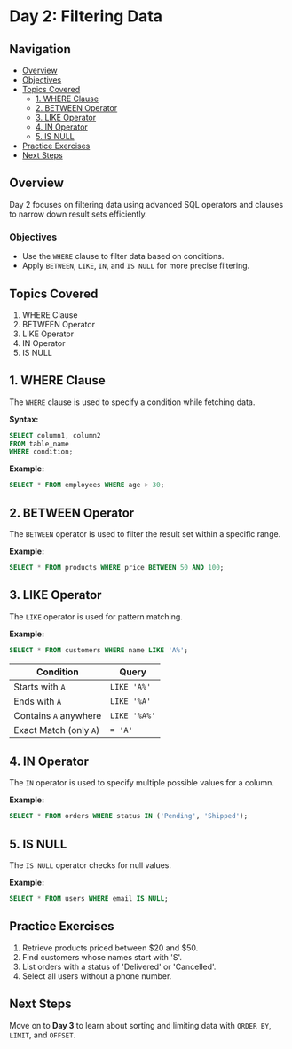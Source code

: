 # Day 2: Filtering Data

## Navigation
- [Overview](#overview)
- [Objectives](#objectives)
- [Topics Covered](#topics-covered)
  - [1. WHERE Clause](#1-where-clause)
  - [2. BETWEEN Operator](#2-between-operator)
  - [3. LIKE Operator](#3-like-operator)
  - [4. IN Operator](#4-in-operator)
  - [5. IS NULL](#5-is-null)
- [Practice Exercises](#practice-exercises)
- [Next Steps](#next-steps)

## Overview
Day 2 focuses on filtering data using advanced SQL operators and clauses to narrow down result sets efficiently.

### Objectives
- Use the `WHERE` clause to filter data based on conditions.
- Apply `BETWEEN`, `LIKE`, `IN`, and `IS NULL` for more precise filtering.

## Topics Covered
1. WHERE Clause
2. BETWEEN Operator
3. LIKE Operator
4. IN Operator
5. IS NULL

## 1. WHERE Clause
The `WHERE` clause is used to specify a condition while fetching data.

**Syntax:**
```sql
SELECT column1, column2
FROM table_name
WHERE condition;
```

**Example:**
```sql
SELECT * FROM employees WHERE age > 30;
```

## 2. BETWEEN Operator
The `BETWEEN` operator is used to filter the result set within a specific range.

**Example:**
```sql
SELECT * FROM products WHERE price BETWEEN 50 AND 100;
```

## 3. LIKE Operator
The `LIKE` operator is used for pattern matching.

**Example:**
```sql
SELECT * FROM customers WHERE name LIKE 'A%';
```

| Condition              | Query        |
| ---------------------- | ------------ |
| Starts with `A`        | `LIKE 'A%'`  |
| Ends with `A`          | `LIKE '%A'`  |
| Contains `A` anywhere  | `LIKE '%A%'` |
| Exact Match (only `A`) | `= 'A'`      |


## 4. IN Operator
The `IN` operator is used to specify multiple possible values for a column.

**Example:**
```sql
SELECT * FROM orders WHERE status IN ('Pending', 'Shipped');
```

## 5. IS NULL
The `IS NULL` operator checks for null values.

**Example:**
```sql
SELECT * FROM users WHERE email IS NULL;
```

## Practice Exercises
1. Retrieve products priced between $20 and $50.
2. Find customers whose names start with 'S'.
3. List orders with a status of 'Delivered' or 'Cancelled'.
4. Select all users without a phone number.

## Next Steps
Move on to **Day 3** to learn about sorting and limiting data with `ORDER BY`, `LIMIT`, and `OFFSET`.


